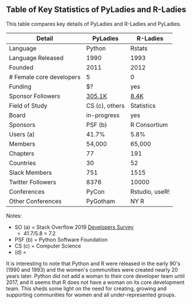 

## Table of Key Statistics of PyLadies and R-Ladies
This table compares key details of PyLadies and R-Ladies and PyLadies.  

| Detail            | PyLadies   | R-Ladies   | 
|-------------------|------------|------------|
| Language          | Python     | Rstats     | 
| Language Released | 1990       | 1993       |
| Founded           | 2011       | 2012       |     
| # Female core developers|  5   | 0          |
| Funding           | $?         |  yes       |            
| Sponsor Followers | [305.1K](https://twitter.com/ThePSF)  |  [8.4K](https://twitter.com/RConsortium)| 
| Field of Study    | CS (c), others    | Statistics     |
| Board             | in-progress| yes        |
| Sponsors          | PSF (b)    | R Consortium |  
| Users (a)         | 41.7%      | 5.8%       | 
| Members           | 54,000     | 65,000     |
| Chapters          | 77         | 191        |
| Countries         | 30         |  52        |
| Slack Members     | 751        | 1515       |
| Twitter Followers | 8376       | 10000      |
| Conferences       | PyCon      | Rstudio, useR! 
| Other Conferences | PyGotham   | NY R       |


Notes:  
- SO (a) = Stack Overflow 2019 [Developers Survey](https://insights.stackoverflow.com/survey/2019)
    - 41.7/5.8 = 7.2
- PSF (b) = Python Software Foundation
- CS (c) = Computer Science
- (d) = 

It is interesting to note that Python and R were released in the early 90's (1990 and 1993) and the women's communities were created nearly 20 years later.  Python did not add a woman to their core developer team until 2017, and it seems that R does not have a woman on its core development team.  This sheds some light on the need for creating, growing and supporting communities for women and all under-represented groups.  
